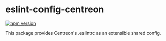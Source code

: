 # eslint-config-centreon

[![npm version](https://badge.fury.io/js/%40centreon%2Feslint-config-centreon.svg)](https://badge.fury.io/js/%40centreon%2Feslint-config-centreon.svg)

This package provides Centreon's .eslintrc as an extensible shared config.
